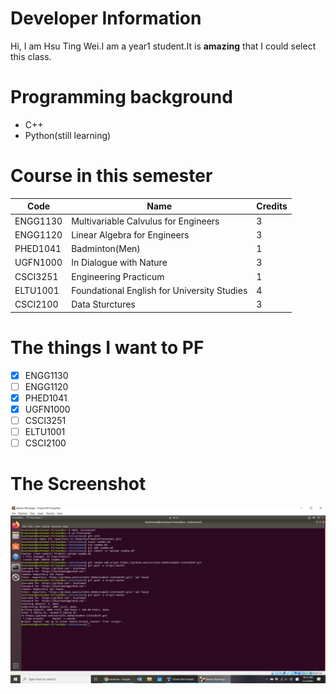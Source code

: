<h1>Developer Information </h1>
Hi, I am Hsu Ting Wei.I am a year1 student.It is <strong>amazing</strong> that I could select this class.
<h1>Programming background</h1>

- C++
- Python(still learning)
<h1>Course in this semester</h1>

 Code    | Name                                      | Credits
---------|-------------------------------------------|--------
ENGG1130 |Multivariable Calvulus for Engineers       |3       
ENGG1120 |Linear Algebra for Engineers               |3       
PHED1041 |Badminton(Men)                             |1       
UGFN1000 |In Dialogue with Nature                    |3      
CSCI3251 |Engineering Practicum                      |1      
ELTU1001 |Foundational English for University Studies|4     
CSCI2100 |Data Sturctures                            |3       

<h1>The things I want to PF</h1>

- [x] ENGG1130
- [ ] ENGG1120
- [x] PHED1041
- [x] UGFN1000
- [ ] CSCI3251
- [ ] ELTU1001
- [ ] CSCI2100

<h1>The Screenshot</h1>

![](https://github.com/csci3251-2020/student-1155136297/blob/master/Screenshot%20(12).png)

